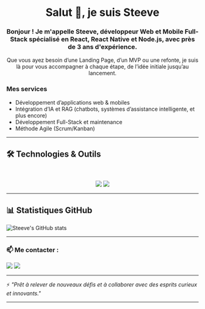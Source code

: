 <h1 align="center">Salut 👋, je suis Steeve</h1>

<div align="center">
  <h3>Bonjour ! Je m'appelle Steeve, développeur Web et Mobile Full-Stack spécialisé en React, React Native et Node.js, avec près de 3 ans d'expérience.</h3>
  <p>Que vous ayez besoin d’une Landing Page, d’un MVP ou une refonte, je suis là pour vous accompagner à chaque étape, de l’idée initiale jusqu’au lancement.</p>
</div>

<h3>Mes services</h3>

<ul>
  <li>Développement d’applications web & mobiles</li>
  <li>Intégration d’IA et RAG (chatbots, systèmes d’assistance intelligente, et plus encore)</li>
  <li>Développement Full-Stack et maintenance</li>
  <li>Méthode Agile (Scrum/Kanban)</li>
</ul>

---

## 🛠️ Technologies & Outils

<br>

<p align="center">
  <img src="https://skillicons.dev/icons?i=ts,react,nodejs,nextjs,express,nestjs,mongodb,postgres,prisma" />
  <img src="https://skillicons.dev/icons?i=html,css,js,sass,tailwind,redux,git,postman,figma" />
</p>

---

## 📊 Statistiques GitHub

![Steeve's GitHub stats](https://github-readme-stats.vercel.app/api?username=Steeve-B&show_icons=true&count_private=true)

---

### 📫 Me contacter :

<p>
  <a href="mailto:bonenfantstee@gmail.com"><img src="https://skillicons.dev/icons?i=gmail" /></a>
  <a href="https://www.linkedin.com/in/steeve-b-%F0%9F%92%BB%F0%9F%93%B1-683531300?utm_source=share&utm_campaign=share_via&utm_content=profile&utm_medium=ios_app" target="blank"><img src="https://skillicons.dev/icons?i=linkedin" /></a>
</p>

---

⚡️ _"Prêt à relever de nouveaux défis et à collaborer avec des esprits curieux et innovants."_

---

